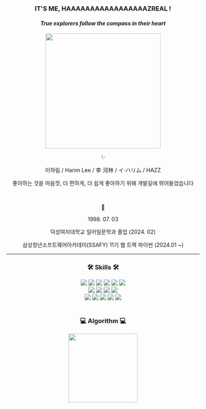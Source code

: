 <div align="center">

### IT'S ME, HAAAAAAAAAAAAAAAAAZREAL !
#### *True explorers follow the compass in their heart*

<img src="https://github.com/haaazz/haaazz/assets/90473086/3c2a89b8-cd25-4f47-9c14-e062a96e270f" width="300px">
<p> ✨ </p>
<p> 이하림 / Harim Lee / 李 河林 / イ·ハリム / HAZZ </p>
<p> 좋아하는 것을 마음껏, 더 편하게, 더 쉽게 좋아하기 위해 개발길에 뛰어들었습니다 </p>

<br>
<p> 🌱 </p>
<p> 1998. 07. 03 </p>
<p> 덕성여자대학교 일어일문학과 졸업 (2024. 02) </p>
<p> 삼성청년소프트웨어아카데미(SSAFY) 11기 웹 트랙 파이썬 (2024.01 ~) </p>

<hr>

### 🛠 Skills 🛠
<div>
<img src="https://img.shields.io/badge/html5-E34F26?style=for-the-badge&logo=html5&logoColor=white">
<img src="https://img.shields.io/badge/css3-1572B6?style=for-the-badge&logo=css3&logoColor=white">
<img src="https://img.shields.io/badge/javascript-F7DF1E?style=for-the-badge&logo=javascript&logoColor=white">
<img src="https://img.shields.io/badge/vue.js-4FC08D?style=for-the-badge&logo=vue.js&logoColor=white"/>
<img src="https://img.shields.io/badge/TailwindCSS-06B6D4?style=for-the-badge&logo=tailwindcss&logoColor=white">
<img src="https://img.shields.io/badge/BOOTSTRAP-7952B3?style=for-the-badge&logo=bootstrap&logoColor=white">
</div>
<div>
<img src="https://img.shields.io/badge/python-3776AB?style=for-the-badge&logo=python&logoColor=white">
<img src="https://img.shields.io/badge/django-092E20?style=for-the-badge&logo=django&logoColor=white">
<img src="https://img.shields.io/badge/Kotlin-7F52FF?style=for-the-badge&logo=Kotlin&logoColor=white">
<img src="https://img.shields.io/badge/Android Studio-3DDC84?style=for-the-badge&logo=Android Studio&logoColor=white">
</div>

<div>
<img src="https://img.shields.io/badge/git-F05032?style=for-the-badge&logo=git&logoColor=white">
<img src="https://img.shields.io/badge/github-181717?style=for-the-badge&logo=github&logoColor=white">
<img src="https://img.shields.io/badge/visual studio code-007ACC?style=for-the-badge&logo=visualstudiocode&logoColor=white">
<img src="https://img.shields.io/badge/notion-000000?style=for-the-badge&logo=notion&logoColor=white">
<img src="https://img.shields.io/badge/figma-FF4785?style=for-the-badge&logo=figma&logoColor=white">
</div>

<br>

### 💻 Algorithm 💻

<img align="center" style="height:180px" src="http://mazassumnida.wtf/api/v2/generate_badge?boj=ezreal" />

<!--
**haaazz/haaazz** is a ✨ _special_ ✨ repository because its `README.md` (this file) appears on your GitHub profile.

Here are some ideas to get you started:

- 🔭 I’m currently working on ...
- 🌱 I’m currently learning ...
- 👯 I’m looking to collaborate on ...
- 🤔 I’m looking for help with ...
- 💬 Ask me about ...
- 📫 How to reach me: ...
- 😄 Pronouns: ...
- ⚡ Fun fact: ...

<p> UI/UX에 관심이 있습니다 </p>
<p> 새로운 것을 받아들이고 사용해보는 것에 거부감이 없습니다 </p>

-->


